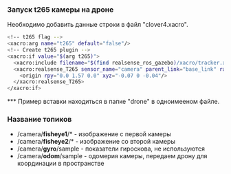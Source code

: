 ### Запуск t265 камеры на дроне ###
Необходимо добавить данные строки в файл "clover4.xacro".  
```bash
<!-- t265 flag -->
<xacro:arg name="t265" default="false"/>
<!-- Create t265 plugin -->
<xacro:if value="$(arg t265)">
  <xacro:include filename="$(find realsense_ros_gazebo)/xacro/tracker.xacro"/>
  <xacro:realsense_T265 sensor_name="camera" parent_link="base_link" rate="30.0">
    <origin rpy="0.0 1.57 0.0" xyz="-0.07 0 -0.04"/>
  </xacro:realsense_T265>
</xacro:if>
```
*** Пример вставки находиться в папке "drone" в одноимееном файле.
### Название топиков ###
* /camera/**fisheye1**/* - изображение с первой камеры
* /camera/**fisheye2**/* - изображение со второй камеры
* /camera/**gyro**/sample - показатели гироскова, не используются
* /camera/**odom**/sample - одомерия камеры, передаем дрону для координации в пространстве
